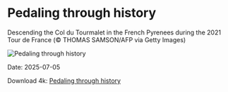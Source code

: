 # Pedaling through history

Descending the Col du Tourmalet in the French Pyrenees during the 2021 Tour de France (© THOMAS SAMSON/AFP via Getty Images)

![Pedaling through history](https://bing.com/th?id=OHR.TourCyclists_EN-US0589835009_UHD.jpg&rf=LaDigue_UHD.jpg&pid=hp&w=1024&h=576&rs=1&c=4)

Date: 2025-07-05

Download 4k: [Pedaling through history](https://bing.com/th?id=OHR.TourCyclists_EN-US0589835009_UHD.jpg&rf=LaDigue_UHD.jpg&pid=hp&w=3840&h=2160&rs=1&c=4)

